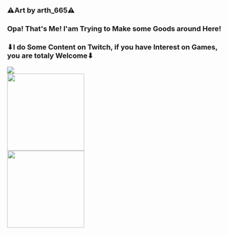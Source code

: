 ### ⚠Art by arth_665⚠
### Opa! That's Me! I'am Trying to Make some Goods around Here!
### ⬇I do Some Content on Twitch, if you have Interest on Games, you are totaly Welcome⬇
<div>
<a href="https://www.twitch.tv/FoxyNewGames" target="_blank"><img src="https://img.shields.io/badge/Twitch-9146FF?style=for-the-badge&logo=twitch&logoColor=white" target="_blank"></a>

<div>
<a href="https://github.com/FoxyNewGames">
<img height="180em" src="https://github-readme-stats.vercel.app/api/top-langs/?username=FoxyNewGames&layout=compact&langs_count=7&theme=dracula"/>
  <div>
<img height="180em" src="https://github-readme-stats.vercel.app/api?username=FoxyNewGames&show_icons=true&theme=dracula&include_all_commits=true&count_private=true"/>
</div>
<!--
FoxyNewGames/FoxyNewGames** is a ✨ _special_ ✨ repository because its `README.md` (this file) appears on your GitHub profile.
Here are some ideas to get you started:

- 🔭 I’m currently working on ...
- 🌱 I’m currently learning ...
- 👯 I’m looking to collaborate on ...
- 🤔 I’m looking for help with ...
- 💬 Ask me about ...
- 📫 How to reach me: ...
- 😄 Pronouns: ...
- ⚡ Fun fact: ...
-->

